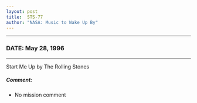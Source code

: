 ```yaml
---
layout: post
title:  STS-77
author: "NASA: Music to Wake Up By"
---
```


----
### DATE: May 28, 1996
----
Start Me Up by The Rolling Stones

##### Comment:
* No mission comment

